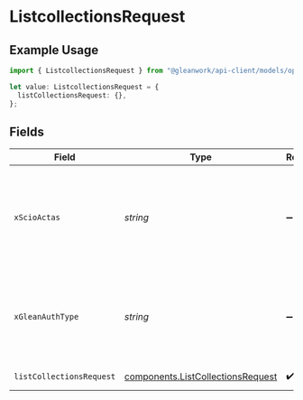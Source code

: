 # ListcollectionsRequest

## Example Usage

```typescript
import { ListcollectionsRequest } from "@gleanwork/api-client/models/operations";

let value: ListcollectionsRequest = {
  listCollectionsRequest: {},
};
```

## Fields

| Field                                                                                                                    | Type                                                                                                                     | Required                                                                                                                 | Description                                                                                                              |
| ------------------------------------------------------------------------------------------------------------------------ | ------------------------------------------------------------------------------------------------------------------------ | ------------------------------------------------------------------------------------------------------------------------ | ------------------------------------------------------------------------------------------------------------------------ |
| `xScioActas`                                                                                                             | *string*                                                                                                                 | :heavy_minus_sign:                                                                                                       | Email address of a user on whose behalf the request is intended to be made (should be non-empty only for global tokens). |
| `xGleanAuthType`                                                                                                         | *string*                                                                                                                 | :heavy_minus_sign:                                                                                                       | Auth type being used to access the endpoint (should be non-empty only for global tokens).                                |
| `listCollectionsRequest`                                                                                                 | [components.ListCollectionsRequest](../../models/components/listcollectionsrequest.md)                                   | :heavy_check_mark:                                                                                                       | ListCollections request                                                                                                  |